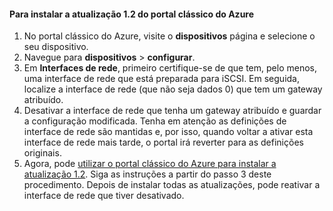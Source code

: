 <!--author=SharS last changed: 03/17/2016-->

#### <a name="to-install-update-12-from-the-azure-classic-portal"></a>Para instalar a atualização 1.2 do portal clássico do Azure
1. No portal clássico do Azure, visite o **dispositivos** página e selecione o seu dispositivo.
2. Navegue para **dispositivos** > **configurar**.
3. Em **Interfaces de rede**, primeiro certifique-se de que tem, pelo menos, uma interface de rede que está preparada para iSCSI. Em seguida, localize a interface de rede (que não seja dados 0) que tem um gateway atribuído.
4. Desativar a interface de rede que tenha um gateway atribuído e guardar a configuração modificada. Tenha em atenção as definições de interface de rede são mantidas e, por isso, quando voltar a ativar esta interface de rede mais tarde, o portal irá reverter para as definições originais.
5. Agora, pode [utilizar o portal clássico do Azure para instalar a atualização 1.2](#install-update-12-via-the-azure-classic-portal). Siga as instruções a partir do passo 3 deste procedimento. Depois de instalar todas as atualizações, pode reativar a interface de rede que tiver desativado.

